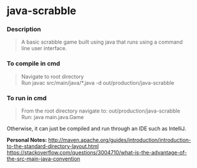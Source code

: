 # java-scrabble

### Description
> A basic scrabble game built using java that runs using a command line user interface.

### To compile in cmd
> Navigate to root directory  
> Run javac src/main/java/*.java -d out/production/java-scrabble

### To run in cmd
> From the root directory navigate to: out/production/java-scrabble  
> Run: java main.java.Game

Otherwise, it can just be compiled and run through an IDE such as IntelliJ.

**Personal Notes:**
http://maven.apache.org/guides/introduction/introduction-to-the-standard-directory-layout.html  
https://stackoverflow.com/questions/3004710/what-is-the-advantage-of-the-src-main-java-convention  
